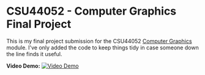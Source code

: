 # CSU44052 - Computer Graphics Final Project
This is my final project submission for the CSU44052 [Computer Graphics](https://teaching.scss.tcd.ie/module/csu44052-computer-graphics/) module. I've only added the code to keep things tidy in case someone down the line finds it useful.

**Video Demo:**
[![Video Demo](https://img.youtube.com/vi/ErPXZMkndPI/maxresdefault.jpg)](https://www.youtube.com/watch?v=ErPXZMkndPI)

